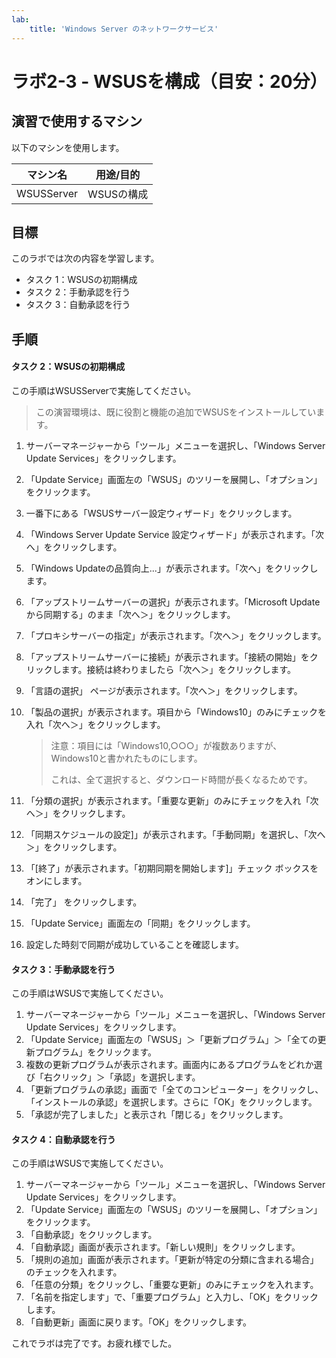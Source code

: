 ```yaml
---
lab:
    title: 'Windows Server のネットワークサービス'
---
```


# ラボ2-3  - WSUSを構成（目安：20分）

## 演習で使用するマシン

以下のマシンを使用します。

| マシン名   | 用途/目的  |
| ---------- | ---------- |
| WSUSServer | WSUSの構成 |



## 目標

このラボでは次の内容を学習します。

- タスク 1：WSUSの初期構成
- タスク 2：手動承認を行う
- タスク 3：自動承認を行う



## 手順

#### タスク 2：WSUSの初期構成

この手順はWSUSServerで実施してください。

> この演習環境は、既に役割と機能の追加でWSUSをインストールしています。

1. サーバーマネージャーから「ツール」メニューを選択し、「Windows Server Update Services」をクリックします。

2. 「Update Service」画面左の「WSUS」のツリーを展開し、「オプション」をクリックます。

3. 一番下にある「WSUSサーバー設定ウィザード」をクリックします。

4. 「Windows Server Update Service 設定ウィザード」が表示されます。「次へ」をクリックします。

5. 「Windows  Updateの品質向上...」が表示されます。「次へ」をクリックします。

6. 「アップストリームサーバーの選択」が表示されます。「Microsoft Updateから同期する」のまま「次へ＞」をクリックします。

7. 「プロキシサーバーの指定」が表示されます。「次へ＞」をクリックします。

8. 「アップストリームサーバーに接続」が表示されます。「接続の開始」をクリックします。接続は終わりましたら「次へ＞」をクリックします。

9. 「言語の選択」 ページが表示されます。「次へ＞」をクリックします。

10. 「製品の選択」が表示されます。項目から「Windows10」のみにチェックを入れ「次へ＞」をクリックします。

    > 注意：項目には「Windows10,○○○」が複数ありますが、Windows10と書かれたものにします。
    >
    > これは、全て選択すると、ダウンロード時間が長くなるためです。

11. 「分類の選択」が表示されます。「重要な更新」のみにチェックを入れ「次へ＞」をクリックします。

12. 「同期スケジュールの設定]」が表示されます。「手動同期」を選択し、「次へ＞」をクリックします。

13. 「[終了」が表示されます。「初期同期を開始します]」チェック ボックスをオンにします。

14. 「完了」 をクリックします。

15. 「Update Service」画面左の「同期」をクリックします。

16. 設定した時刻で同期が成功していることを確認します。



#### タスク 3：手動承認を行う

この手順はWSUSで実施してください。

1. サーバーマネージャーから「ツール」メニューを選択し、「Windows Server Update Services」をクリックします。
2. 「Update Service」画面左の「WSUS」＞「更新プログラム」＞「全ての更新プログラム」をクリックます。
3. 複数の更新プログラムが表示されます。画面内にあるプログラムをどれか選び「右クリック」＞「承認」を選択します。
4. 「更新プログラムの承認」画面で「全てのコンピューター」をクリックし、「インストールの承認」を選択します。さらに「OK」をクリックします。
5. 「承認が完了しました」と表示され「閉じる」をクリックします。



#### タスク 4：自動承認を行う

この手順はWSUSで実施してください。

1. サーバーマネージャーから「ツール」メニューを選択し、「Windows Server Update Services」をクリックします。
2. 「Update Service」画面左の「WSUS」のツリーを展開し、「オプション」をクリックます。
3. 「自動承認」をクリックします。
4. 「自動承認」画面が表示されます。「新しい規則」をクリックします。
5. 「規則の追加」画面が表示されます。「更新が特定の分類に含まれる場合」のチェックを入れます。
6. 「任意の分類」をクリックし、「重要な更新」のみにチェックを入れます。
7. 「名前を指定します」で、「重要プログラム」と入力し、「OK」をクリックします。
8. 「自動更新」画面に戻ります。「OK」をクリックします。



これでラボは完了です。お疲れ様でした。
